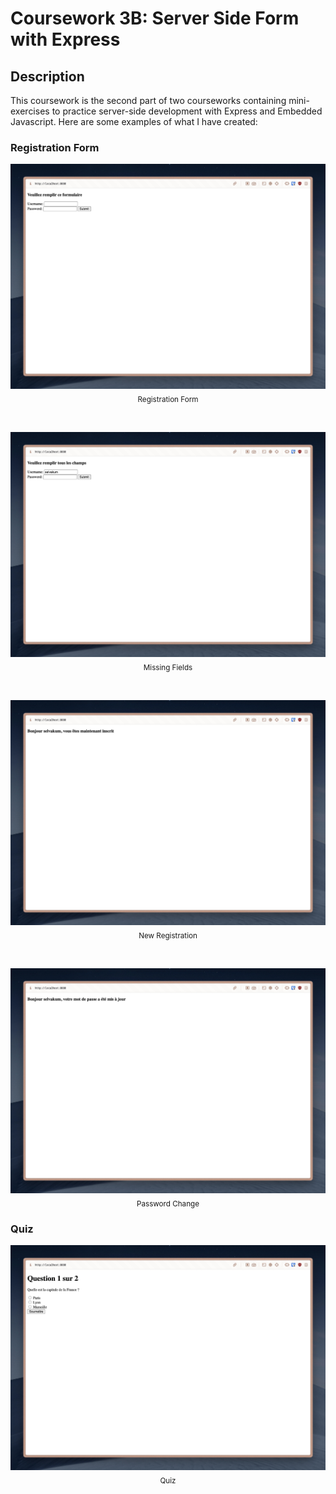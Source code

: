 # Coursework 3B: Server Side Form with Express
## Description
This coursework is the second part of two courseworks containing mini-exercises to practice server-side development with Express and Embedded Javascript. Here are some examples of what I have created:

### Registration Form
<p align="center">
  <img src="images/registration-form.jpeg" alt="Registration Form">
  <br>
  <sub>Registration Form</sub>
</p>

<br>

<p align="center">
  <img src="images/missing-fields.jpeg" alt="Missing Fields">
  <br>
  <sub>Missing Fields</sub>
</p>

<br>

<p align="center">
  <img src="images/new-registration.jpeg" alt="New Registration">
  <br>
  <sub>New Registration</sub>
</p>

<br>

<p align="center">
  <img src="images/password-change.jpeg" alt="Password Change">
  <br>
  <sub>Password Change</sub>
</p>

### Quiz
<p align="center">
  <img src="images/qcm.jpeg" alt="Quiz">
  <br>
  <sub>Quiz</sub>
</p>